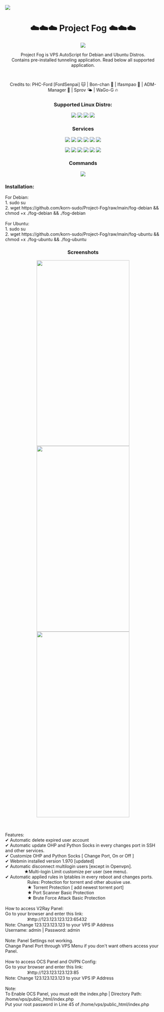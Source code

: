 ![](https://komarev.com/ghpvc/?username=korn-sudo&color=green)
<h1 align="center">☁️☁️☁️ Project Fog ☁️☁️☁️ </h1>
 <p align="center"> <img src="https://img.shields.io/badge/Version-2.3.3-pink.svg" </p>
<br>  

<p align="center">
Project Fog is VPS AutoScript for Debian and Ubuntu Distros. 
<br> Contains pre-installed tunneling application. Read below all supported application.
  </p>
  <br>  
  
<p align="center">
  Credits to:
PHC-Ford [FordSenpai] 🐱 |
Bon-chan 🦢 |
lfasmpao 🐯 |
ADM-Manager 🐬 |
Sprov 🌤️ |
WaGo-G 🔥
  </p>

<h3 align="center">Supported Linux Distro:</h3>
<p align="center">
  <a><img src="https://img.shields.io/badge/Support-Debian%209-red.svg"></a>
  <a><img src="https://img.shields.io/badge/Support-Debian 10-red.svg"></a>
  <a><img src="https://img.shields.io/badge/Support-Ubuntu 18-blue.svg"></a>
  <a><img src="https://img.shields.io/badge/Support-Ubuntu 20-blue.svg"></a>
</p>

<h3 align="center">Services</h3>
<p align="center">
  <a><img src="https://img.shields.io/badge/Service-OpenSSH-green.svg" ></a>
  <a><img src="https://img.shields.io/badge/Service-Dropbear-green.svg"></a>
  <a><img src="https://img.shields.io/badge/Service-Stunnel-green.svg"></a>
  <a><img src="https://img.shields.io/badge/Service-OpenVPN TCP-green.svg"></a>
  <a><img src="https://img.shields.io/badge/Service-OpenVPN UDP-green.svg"></a>
 <a><img src="https://img.shields.io/badge/Service-Squid3-green.svg"></a>
  <p align="center">
  <a><img src="https://img.shields.io/badge/Service-Privoxy-green.svg"></a>
  <a><img src="https://img.shields.io/badge/Service-OHP-green.svg"></a>
  <a><img src="https://img.shields.io/badge/Service-Python Socks Proxy-green.svg"></a>
  <a><img src="https://img.shields.io/badge/Service-Shadowsocks-green.svg"></a>
  <a><img src="https://img.shields.io/badge/Service-V2Ray-green.svg"></a>
   <a><img src="https://img.shields.io/badge/Service-OCS Panel-green.svg"></a>
  </p>
  
<h3 align="center">Commands</h3>
<p align="center">
   <a><img src="https://img.shields.io/badge/ Commands:-menu-yellow.svg"></a>
  </p>

<h3 align="left">Installation:</h3>
For Debian:
<br>1. sudo su
<br>2. wget https://github.com/korn-sudo/Project-Fog/raw/main/fog-debian && chmod +x ./fog-debian && ./fog-debian
<br>
<br>For Ubuntu:
<br>1. sudo su
<br>2. wget https://github.com/korn-sudo/Project-Fog/raw/main/fog-ubuntu && chmod +x ./fog-ubuntu && ./fog-ubuntu


<h3 align="center">Screenshots</h3>
<p align="center">
<img src="https://phcorner.net/attachments/1613046228263-png.1297707/" width=300 height=600 >
<img src="https://phcorner.net/attachments/screenshot_20210211-183356_chrome-jpg.1297712/" width=300 height=600 >
 <img src="https://phcorner.net/attachments/1613383892218-png.1302954/" width=300 height=600 >
</p>

<br>
<br>Features:
<br>✔ Automatic delete expired user account
<br>✔ Automatic update OHP and Python Socks in every changes port in SSH and other services.
<br>✔ Customize OHP and Python Socks [ Change Port, On or Off ]
<br>✔ Webmin installed version 1.970 [updated]
<br>✔ Automatic disconnect multilogin users [except in Openvpn].
⠀<br>⠀⠀⠀⠀⠀⠀★Multi-login Limit customize per user (see menu).
<br>✔ Automatic applied rules in Iptables in every reboot and changes ports.
<br>⠀⠀⠀⠀⠀⠀⠀Rules: Protection for torrent and other abusive use.
<br>⠀⠀⠀⠀⠀⠀⠀★ Torrent Protection [ add newest torrent port]
<br>⠀⠀⠀⠀⠀⠀⠀★ Port Scanner Basic Protection
<br>⠀⠀⠀⠀⠀⠀⠀★ Brute Force Attack Basic Protection
<br>
<br>How to access V2Ray Panel:
<br>Go to your browser and enter this link:
<br>⠀⠀⠀⠀⠀⠀⠀》http://123.123.123.123:65432
<br>Note: Change 123.123.123.123 to your VPS IP Address
<br>Username: admin | Password: admin
<br>
<br>Note: Panel Settings not working.
<br>Change Panel Port through VPS Menu if you don't want others access your Panel.
<br>
<br>How to access OCS Panel and OVPN Config:
<br>Go to your browser and enter this link:
<br>⠀⠀⠀⠀⠀⠀⠀》http://123.123.123.123:85
<br>Note: Change 123.123.123.123 to your VPS IP Address
<br>
<br>Note:
<br>To Enable OCS Panel, you must edit the index.php | Directory Path: /home/vps/public_html/index.php
<br>Put your root password in Line 45 of /home/vps/public_html/index.php
<br>

